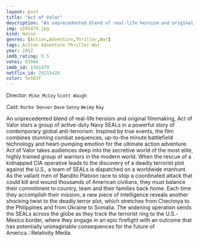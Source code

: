 ```yaml
---
layout: post
title: "Act of Valor"
description: "An unprecedented blend of real-life heroism and original filmmaking, Act of Valor stars a group of active-duty Navy SEALs in a powerful story of contemporary global anti-terrorism. Inspired by true events, the film combines stunning combat sequences, up-to-the minute battlefield technology and heart-pumping emotion for the ultimate action adventure. Act of Valor takes audiences deep into the secretive world of .."
img: 1591479.jpg
kind: movie
genres: [Action,Adventure,Thriller,War]
tags: Action Adventure Thriller War 
year: 2012
imdb_rating: 6.5
votes: 65666
imdb_id: 1591479
netflix_id: 70215428
color: 5e503f
---
```

Director: `Mike McCoy` `Scott Waugh`  

Cast: `Rorke Denver` `Dave` `Sonny` `Weimy` `Ray` 

An unprecedented blend of real-life heroism and original filmmaking, Act of Valor stars a group of active-duty Navy SEALs in a powerful story of contemporary global anti-terrorism. Inspired by true events, the film combines stunning combat sequences, up-to-the minute battlefield technology and heart-pumping emotion for the ultimate action adventure. Act of Valor takes audiences deep into the secretive world of the most elite, highly trained group of warriors in the modern world. When the rescue of a kidnapped CIA operative leads to the discovery of a deadly terrorist plot against the U.S., a team of SEALs is dispatched on a worldwide manhunt. As the valiant men of Bandito Platoon race to stop a coordinated attack that could kill and wound thousands of American civilians, they must balance their commitment to country, team and their families back home. Each time they accomplish their mission, a new piece of intelligence reveals another shocking twist to the deadly terror plot, which stretches from Chechnya to the Philippines and from Ukraine to Somalia. The widening operation sends the SEALs across the globe as they track the terrorist ring to the U.S.-Mexico border, where they engage in an epic firefight with an outcome that has potentially unimaginable consequences for the future of America.::Relativity Media